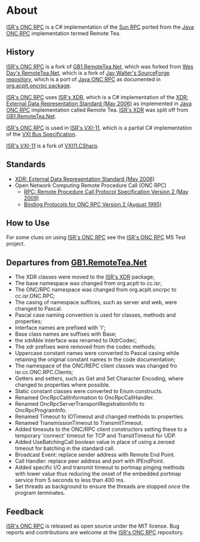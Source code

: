 # About

[ISR's ONC RPC] is a C# implementation of the [Sun RPC] ported from the [Java ONC RPC] implementation termed Remote Tea.

## History

[ISR's ONC RPC] is a fork of [GB1.RemoteTea.Net], which was forked from [Wes Day's RemoteTea.Net], which is a fork of [Jay Walter's SourceForge repository], which is a port of [Java ONC RPC] as documented in [org.acplt.oncrpc package].

[ISR's ONC RPC] uses [ISR's XDR], which is a C# implementation of the [XDR: External Data Representation Standard (May 2006)] as implemented in [Java ONC RPC] implementation called Remote Tea. [ISR's XDR] was split off from [GB1.RemoteTea.Net].

[ISR's ONC RPC] is used in [ISR's VXI-11], which is a partial C# implementation of the [VXI Bus Specification].

[ISR's VXI-11] is a fork of [VXI11.CSharp].

## Standards

* [XDR: External Data Representation Standard (May 2006)]
* Open Network Computing Remote Procedure Call (ONC RPC)
	* [RPC: Remote Procedure Call Protocol Specification Version 2 (May 2009)]
	* [Binding Protocols for ONC RPC Version 2 (August 1995)]

## How to Use

For some clues on using [ISR's ONC RPC] see the [ISR's ONC RPC] MS Test project.

## Departures from [GB1.RemoteTea.Net]

* The XDR classes were moved to the [ISR's XDR] package;
* The base namespace was changed from org.acplt to cc.isr;
* The ONC/RPC namespace was changed from org.acplt.oncrpc to cc.isr.ONC.RPC;
* The casing of namespace suffices, such as server and web, were changed to Pascal.
* Pascal case naming convention is used for classes, methods and properties;
* Interface names are prefixed with 'I';
* Base class names are suffixes with Base;
* the xdrAble interface was renamed to IXdrCodec;
* The xdr prefixes were removed from the codec methods;
* Uppercase constant names were converted to Pascal casing while retaining the original constant names in the code documentation;
* The namespace of the ONC/REPC client classes was changed fro isr.cc.ONC.RPC.Clients;
* Getters and setters, such as Get and Set Character Encoding, where changed to properties where possible.
* Static constant classes were converted to Enum constructs.
* Renamed OncRpcCallInformation to OncRpcCallHandler.
* Renamed OncRpcServerTransportRegistrationInfo to OncRpcProgramInfo.
* Renamed Timeout to IOTimeout and changed methods to properties. 
* Renamed TransmissionTimeout to TransmitTimeout.
* Added timeouts to the ONC/RPC client constructors setting these to a temporary 'connect' timeout for TCP and TransitTimeout for UDP.
* Added UseBatchingCall boolean value in place of using a zeroed timeout for batching in the standard call. 
* Broadcast Event: replace sender address with Remote End Point. 
* Call Handler: replace peer address and port with IPEndPoint.
* Added specific I/O and transmit timeout to portmap pinging methods with lower value thus reducing the onset of the embedded portmap service from 5 seconds to less than 400 ms.
* Set threads as background to ensure the threads are stopped once the program terminates.  

## Feedback

[ISR's ONC RPC] is released as open source under the MIT license.
Bug reports and contributions are welcome at the [ISR's ONC RPC] repository.

[ISR's ONC RPC]: https://github.com/ATECoder/dn.onc.rpc

[XDR: External Data Representation Standard (May 2006)]: http://tools.ietf.org/html/rfc4506
[RPC: Remote Procedure Call Protocol Specification Version 2 (May 2009)]: http://tools.ietf.org/html/rfc5531
[Binding Protocols for ONC RPC Version 2 (August 1995)]: http://tools.ietf.org/html/rfc1833
[Sun RPC]: https://en.wikipedia.org/wiki/Sun_RPC
[VXI Bus Specification]: https://vxibus.org/specifications.html

[Jay Walter's SourceForge repository]: https://sourceforge.net/p/remoteteanet
[Wes Day's RemoteTea.Net]: https://github.com/wespday/RemoteTea.Net
[GB1.RemoteTea.Net]: https://github.com/galenbancroft/RemoteTea.Net
[org.acplt.oncrpc package]: https://people.eecs.berkeley.edu/~jonah/javadoc/org/acplt/oncrpc/package-summary.html
[Java ONC RPC]: https://github.com/remotetea/remotetea/tree/master/src/tests/org/acplt/oncrpc

[VXI11.CSharp]: https://github.com/Xanliang/VXI11.CSharp 
[albahari advanced threading]: https://www.albahari.com/threading/part4.aspx

[ISR's VXI-11]: https://github.com/ATECoder/dn.vxi11
[ISR's VXI-11 IEEE488]: https://github.com/ATECoder/dn.vxi11/src/vxi/ieee488
[ISR's ONC RPC]: https://github.com/ATECoder/dn.onc.rpc
[ISR's XDR]: https://github.com/ATECoder/dn.xdr
